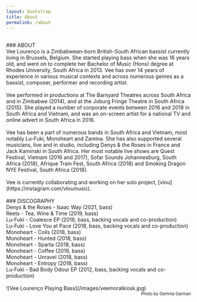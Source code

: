 ```yaml
---
layout: bootstrap
title: About
permalink: /about
---
```


<br />
### ABOUT
<br />
Vee Lourenço is a Zimbabwean-born British-South African bassist currently living in Brussels, Belgium. She started playing bass when she was 16 years old, and went on to complete her Bachelor of Music (Hons) degree at Rhodes University, South Africa in 2013. Vee has over 14 years of experience in various musical contexts and across numerous genres as a bassist, composer, performer and recording artist. 
<br />
<br />
Vee performed in productions at The Barnyard Theatres across South Africa and in Zimbabwe (2014), and at the Joburg Fringe Theatre in South Africa (2015). She played a number of corporate events between 2016 and 2018 in South Africa and Vietnam, and was an on-screen artist for a national TV and online advert in South Africa in 2016. 
<br />
<br />
Vee has been a part of numerous bands in South Africa and Vietnam, most notably Lu-Fuki, Monoheart and Zamina. She has also supported several musicians, live and in studio, including Denys & the Roses in France and Jack Kaminski in South Africa. Her most notable live shows are Quest Festival, Vietnam (2016 and 2017), Sofar Sounds Johannesburg, South Africa (2018), Afrique Train Fest, South Africa (2018) and Smoking Dragon NYE Festival, South Africa (2018).
<br />
<br />
Vee is currently collaborating and working on her solo project, [vlou](https://instagram.com/vloumusic).
<br />
<br />
### DISCOGRAPHY
<br />
Denys & the Roses - Isaac Way (2021, bass)
<br />
Reets - Tea, Wine & Time (2019, bass)
<br />
Lu-Fuki - Coalesce EP (2018, bass, backing vocals and co-production)
<br />
Lu-Fuki - Love You at Pace (2018, bass, backing vocals and co-production)
<br />
Monoheart - Coils (2018, bass)
<br />
Monoheart - Hunted (2018, bass)
<br />
Monoheart - Sparta (2018, bass)
<br />
Monoheart - Coffee (2018, bass)
<br />
Monoheart - Unravel (2018, bass)
<br />
Monoheart - Entropy (2018, bass)
<br />
Lu-Fuki - Bad Body Odour EP (2012, bass, backing vocals and co-production)
<br />
<br />
![Vee Lourenço Playing Bass](/images/veemoralkiosk.jpg)
<div style="text-align: right; font-size: 0.8em"> Photo by Gemma Garman </div>